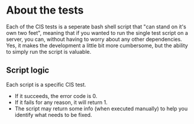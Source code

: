 # About the tests
Each of the CIS tests is a seperate bash shell script that "can stand on it's own two feet", meaning that if you wanted to run the single test script on a server, you can, without having to worry about any other dependencies.  Yes, it makes the development a little bit more cumbersome, but the ability to simply run the script is valuable.
## Script logic
Each script is a specific CIS test.
* If it succeeds, the error code is 0.
* If it fails for any reason, it will return 1.
* The script may return some info (when executed manually) to help you identify what needs to be fixed.


